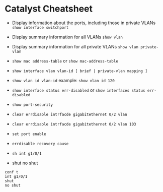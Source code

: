 # Catalyst Cheatsheet
* Display information about the ports, including those in private VLANs `show interface switchport`
* Display summary information for all VLANs `show vlan`
* Display summary information for all private VLANs `show vlan private-vlan`
* `show mac address-table` or `show mac-address-table`

* `show interface vlan vlan-id [ brief | private-vlan mapping ]`
* `show vlan id vlan-id` example: `show vlan id 120`

* `show interface status err-disabled` or `show interfaces status err-disabled`
* `show port-security`
* `clear errdisable intrfacde gigabitethernet 0/2 vlan`
* `clear errdisable intrfacde gigabitethernet 0/2 vlan 103`
* `set port enable`
* `errdisable recovery cause`
* `sh int g1/0/1`
* shut no shut
```
conf t
int g1/0/1
shut
no shut
```
